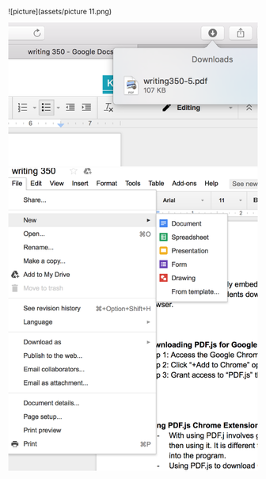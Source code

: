 
![picture](assets/picture 11.png)

![picture](assets/picture3.png)
![picture](assets/picture5.png)

